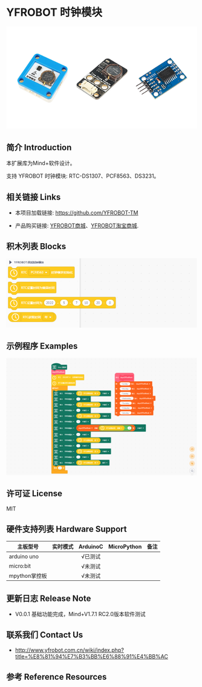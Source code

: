 # YFROBOT 时钟模块

![](./arduinoC/_images/featured.png)

## 简介 Introduction

本扩展库为Mind+软件设计。

支持 YFROBOT 时钟模块: RTC-DS1307、PCF8563、DS3231。


## 相关链接 Links
* 本项目加载链接: https://github.com/YFROBOT-TM

* 产品购买链接: [YFROBOT商城](https://www.yfrobot.com/)、[YFROBOT淘宝商城](https://yfrobot.taobao.com/).


## 积木列表 Blocks
![](./arduinoC/_images/block.png)


## 示例程序 Examples
![](./arduinoC/_images/example.png)


## 许可证 License
MIT


## 硬件支持列表 Hardware Support
主板型号                | 实时模式    | ArduinoC   | MicroPython    | 备注
------------------ | :----------: | :----------: | :---------: | -----
arduino uno        |             |       √已测试       |             | 
micro:bit        |             |       √未测试       |             | 
mpython掌控板        |             |        √未测试      |             | 


## 更新日志 Release Note
- V0.0.1  基础功能完成，Mind+V1.7.1 RC2.0版本软件测试


## 联系我们 Contact Us
* http://www.yfrobot.com.cn/wiki/index.php?title=%E8%81%94%E7%B3%BB%E6%88%91%E4%BB%AC


## 参考 Reference Resources

